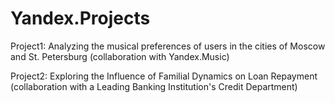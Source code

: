# Yandex.Projects
Project1: Analyzing the musical preferences of users in the cities of Moscow and St. Petersburg (collaboration with Yandex.Music)

Project2: Exploring the Influence of Familial Dynamics on Loan Repayment (collaboration with a Leading Banking Institution's Credit Department)
